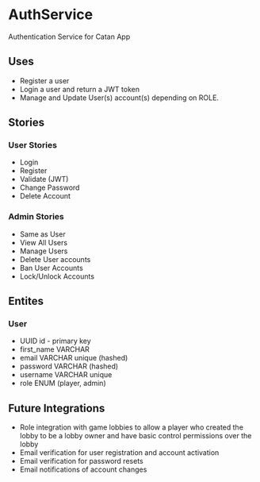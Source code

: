 # AuthService
Authentication Service for Catan App

## Uses
- Register a user
- Login a user and return a JWT token
- Manage and Update User(s) account(s) depending on ROLE.

## Stories
### User Stories
- Login
- Register
- Validate (JWT)
- Change Password
- Delete Account

### Admin Stories
- Same as User
- View All Users
- Manage Users
- Delete User accounts
- Ban User Accounts
- Lock/Unlock Accounts

## Entites
### User
- UUID id - primary key
- first_name VARCHAR
- email VARCHAR unique (hashed)
- password VARCHAR (hashed)
- username VARCHAR unique
- role ENUM (player, admin)


## Future Integrations
- Role integration with game lobbies to allow a player who created the lobby to be a lobby owner and have basic control permissions over the lobby
- Email verification for user registration and account activation
- Email verification for password resets
- Email notifications of account changes
